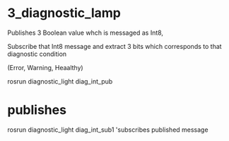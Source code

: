 # 3_diagnostic_lamp

Publishes 3 Boolean value whch is messaged as Int8,

Subscribe that Int8 message and extract 3 bits which corresponds to that diagnostic condition

(Error, Warning, Heaalthy)

rosrun diagnostic_light diag_int_pub  
# publishes

rosrun diagnostic_light diag_int_sub1
'subscribes published message
